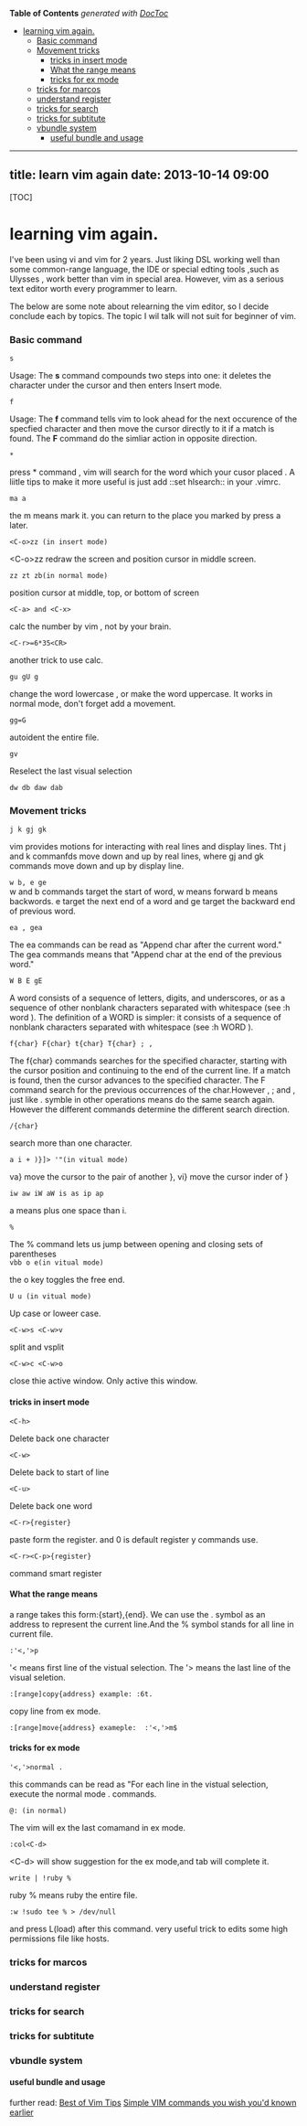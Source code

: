 <!-- START doctoc generated TOC please keep comment here to allow auto update -->
<!-- DON'T EDIT THIS SECTION, INSTEAD RE-RUN doctoc TO UPDATE -->
**Table of Contents**  *generated with [DocToc](https://github.com/thlorenz/doctoc)*

- [learning vim again.](#learning-vim-again)
    - [Basic command](#basic-command)
    - [Movement tricks](#movement-tricks)
      - [tricks in insert mode](#tricks-in-insert-mode)
      - [What the range means](#what-the-range-means)
      - [tricks for ex mode](#tricks-for-ex-mode)
    - [tricks for marcos](#tricks-for-marcos)
    - [understand register](#understand-register)
    - [tricks for search](#tricks-for-search)
    - [tricks for subtitute](#tricks-for-subtitute)
    - [vbundle system](#vbundle-system)
      - [useful bundle and usage](#useful-bundle-and-usage)

<!-- END doctoc generated TOC please keep comment here to allow auto update -->

---
title: learn vim again 
date: 2013-10-14 09:00
---

[TOC]

# learning vim again.
I've been using vi and vim for 2 years. Just liking DSL working well than some common-range language, the IDE or special edting tools ,such as Ulysses , work better than vim in special area. However, vim as a serious text editor worth every programmer to learn.

The below are some note about relearning the vim editor, so I decide conclude each by topics.  The topic I wil talk will not suit for beginner of vim. 

### Basic command
`s`  

Usage: The **s** command compounds two steps into one: it deletes the character under the cursor and then enters Insert mode.

`f`  

Usage: The **f** command tells vim to look ahead for the next occurence of the specfied character and then move the cursor directly to it if a match is found. The **F** command do the simliar action in opposite direction.  

`*`  

press \* command , vim will search for the word which your cusor placed . A liitle tips to make it more useful is  just add ::set hlsearch:: in your .vimrc.  

`ma a`  

the m means mark it. you can return to the place you marked by press a later.  

`<C-o>zz (in insert mode)`  

\<C-o\>zz redraw the screen and position cursor in middle screen.  

`zz zt zb(in normal mode)`  

position cursor at middle, top, or bottom of screen  

`<C-a> and <C-x>`  

calc the number by vim , not by your brain.  

`<C-r>=6*35<CR>`  

another trick to use calc.  

`gu gU g`  

change the word lowercase , or make the word uppercase. It works  in normal mode, don't forget add a movement.   

`gg=G`  

autoident the entire file.  

`gv`    

 Reselect the last visual selection  

`dw db daw dab`  

### Movement tricks

`j k gj gk`  

vim provides motions for interacting with real lines and display lines. Tht j and k commanfds move down and up by real lines, where gj and gk commands move down and up by display line.

`w b, e ge`  
w and b commands target the start of word, w means forward b means backwords. e target the next end of a word and ge target the backward end of previous word.

`ea , gea`  

The ea commands can be read as "Append char after the current word." The gea commands means that "Append char at the end of the previous word."

`W B E gE`  

A word consists of a sequence of letters, digits, and underscores, or as a sequence of other nonblank characters separated with whitespace (see :h word ). The definition of a WORD is simpler: it consists of a sequence of nonblank characters separated with whitespace (see :h WORD ).

`f{char} F{char} t{char} T{char} ; , `  

The f{char} commands searches for the specified character, starting with the cursor position and continuing to the end of the current line. If a match is found, then the cursor advances to the specified character. The F command search for the previous occurrences  of the char.However , ; and , just like . symble in other operations means do the same search again. However the different commands determine the different search direction.  

`/{char} `    

search more than one character.  

`a i + )}]> '"(in vitual mode)`  

va} move the cursor to the pair of another }, vi} move the cursor inder of }    

`iw aw iW aW is as ip ap`  

a means plus one space than i.    

`%`  

The % command lets us jump between opening and closing sets of parentheses    
`vbb o e(in vitual mode)`    

the o key  toggles the free end.     

`U u (in vitual mode)`  

Up case or loweer case.    

`<C-w>s <C-w>v`    

split and vsplit  

`<C-w>c <C-w>o`  

close thie active window. Only active this window.
#### tricks in insert mode

`<C-h>`  

 Delete back one character  

`<C-w> `  

Delete back to start of line  

`<C-u> `  

Delete back one word  

`<C-r>{register} `  

 paste form the register. and 0 is default register y commands use.  

`<C-r><C-p>{register} `  

command smart register


#### What the range means
a range takes this form:{start},{end}.
We can use the . symbol as an address to represent the current line.And the % symbol stands for all line in current file.  

`:'<,'>p`  

'\< means first line of the vistual selection. The '\> means the last line of the visual seletion.  

`:[range]copy{address} example: :6t.`   

copy line from ex mode.   

`:[range]move{address} exameple:  :'<,'>m$`  


#### tricks for ex mode

`'<,'>normal .`    

this commands can be read as "For each line in the vistual selection, execute the normal mode . commands.  

`@: (in normal)`    

The vim will ex the last comamand in ex mode.  

`:col<C-d> `    

\<C-d\> will show suggestion for the ex mode,and tab will complete it.    

`write | !ruby %`    

ruby % means ruby the entire file.  

`:w !sudo tee % > /dev/null`    

and press L(load) after this command.
very useful trick to edits some high permissions file like hosts.
### tricks for marcos
### understand register
### tricks for search

### tricks for subtitute 
### vbundle system
#### useful bundle and usage

further read:
[Best of Vim Tips][1]
[Simple VIM commands you wish you'd known earlier][2]



[1]:	http://rayninfo.co.uk/vimtips.html "Best of vim tips"
[2]:	http://stackoverflow.com/questions/1276403/simple-vim-commands-you-wish-youd-known-earlier
